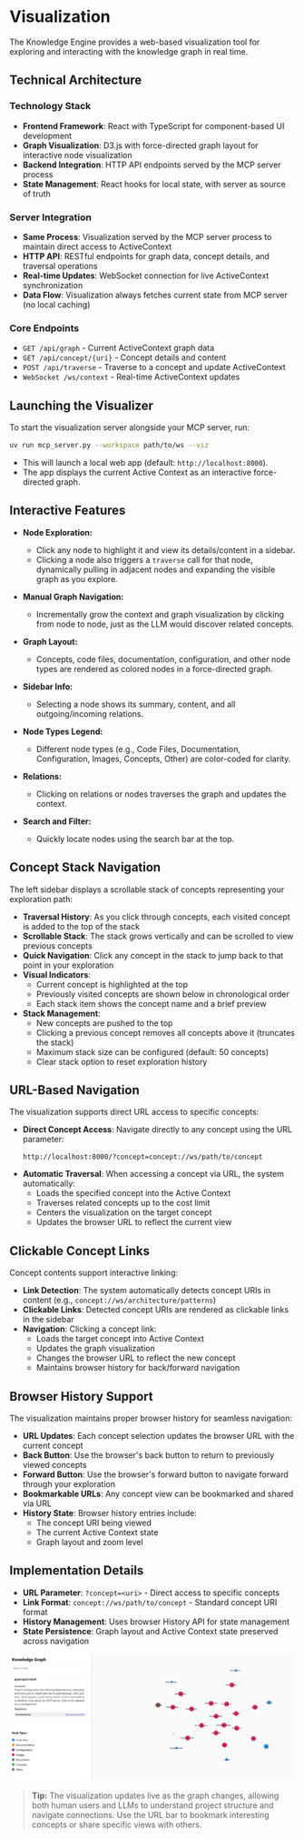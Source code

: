 # Visualization

The Knowledge Engine provides a web-based visualization tool for exploring and interacting with the knowledge graph in real time.

## Technical Architecture

### Technology Stack
* **Frontend Framework**: React with TypeScript for component-based UI development
* **Graph Visualization**: D3.js with force-directed graph layout for interactive node visualization
* **Backend Integration**: HTTP API endpoints served by the MCP server process
* **State Management**: React hooks for local state, with server as source of truth

### Server Integration
* **Same Process**: Visualization served by the MCP server process to maintain direct access to ActiveContext
* **HTTP API**: RESTful endpoints for graph data, concept details, and traversal operations
* **Real-time Updates**: WebSocket connection for live ActiveContext synchronization
* **Data Flow**: Visualization always fetches current state from MCP server (no local caching)

### Core Endpoints
* `GET /api/graph` - Current ActiveContext graph data
* `GET /api/concept/{uri}` - Concept details and content
* `POST /api/traverse` - Traverse to a concept and update ActiveContext
* `WebSocket /ws/context` - Real-time ActiveContext updates

## Launching the Visualizer

To start the visualization server alongside your MCP server, run:

```bash
uv run mcp_server.py --workspace path/to/ws --viz
```

* This will launch a local web app (default: `http://localhost:8000`).
* The app displays the current Active Context as an interactive force-directed graph.

## Interactive Features

* **Node Exploration:**

  * Click any node to highlight it and view its details/content in a sidebar.
  * Clicking a node also triggers a `traverse` call for that node, dynamically pulling in adjacent nodes and expanding the visible graph as you explore.
* **Manual Graph Navigation:**

  * Incrementally grow the context and graph visualization by clicking from node to node, just as the LLM would discover related concepts.
* **Graph Layout:**

  * Concepts, code files, documentation, configuration, and other node types are rendered as colored nodes in a force-directed graph.
* **Sidebar Info:**

  * Selecting a node shows its summary, content, and all outgoing/incoming relations.
* **Node Types Legend:**

  * Different node types (e.g., Code Files, Documentation, Configuration, Images, Concepts, Other) are color-coded for clarity.
* **Relations:**

  * Clicking on relations or nodes traverses the graph and updates the context.
* **Search and Filter:**

  * Quickly locate nodes using the search bar at the top.

## Concept Stack Navigation

The left sidebar displays a scrollable stack of concepts representing your exploration path:

* **Traversal History**: As you click through concepts, each visited concept is added to the top of the stack
* **Scrollable Stack**: The stack grows vertically and can be scrolled to view previous concepts
* **Quick Navigation**: Click any concept in the stack to jump back to that point in your exploration
* **Visual Indicators**: 
  * Current concept is highlighted at the top
  * Previously visited concepts are shown below in chronological order
  * Each stack item shows the concept name and a brief preview
* **Stack Management**:
  * New concepts are pushed to the top
  * Clicking a previous concept removes all concepts above it (truncates the stack)
  * Maximum stack size can be configured (default: 50 concepts)
  * Clear stack option to reset exploration history

## URL-Based Navigation

The visualization supports direct URL access to specific concepts:

* **Direct Concept Access**: Navigate directly to any concept using the URL parameter:
  ```
  http://localhost:8000/?concept=concept://ws/path/to/concept
  ```
* **Automatic Traversal**: When accessing a concept via URL, the system automatically:
  * Loads the specified concept into the Active Context
  * Traverses related concepts up to the cost limit
  * Centers the visualization on the target concept
  * Updates the browser URL to reflect the current view

## Clickable Concept Links

Concept contents support interactive linking:

* **Link Detection**: The system automatically detects concept URIs in content (e.g., `concept://ws/architecture/patterns`)
* **Clickable Links**: Detected concept URIs are rendered as clickable links in the sidebar
* **Navigation**: Clicking a concept link:
  * Loads the target concept into Active Context
  * Updates the graph visualization
  * Changes the browser URL to reflect the new concept
  * Maintains browser history for back/forward navigation

## Browser History Support

The visualization maintains proper browser history for seamless navigation:

* **URL Updates**: Each concept selection updates the browser URL with the current concept
* **Back Button**: Use the browser's back button to return to previously viewed concepts
* **Forward Button**: Use the browser's forward button to navigate forward through your exploration
* **Bookmarkable URLs**: Any concept view can be bookmarked and shared via URL
* **History State**: Browser history entries include:
  * The concept URI being viewed
  * The current Active Context state
  * Graph layout and zoom level

## Implementation Details

* **URL Parameter**: `?concept=<uri>` - Direct access to specific concepts
* **Link Format**: `concept://ws/path/to/concept` - Standard concept URI format
* **History Management**: Uses browser History API for state management
* **State Persistence**: Graph layout and Active Context state preserved across navigation

![Visualization Example](image.png)

> **Tip:** The visualization updates live as the graph changes, allowing both human users and LLMs to understand project structure and navigate connections. Use the URL bar to bookmark interesting concepts or share specific views with others.


